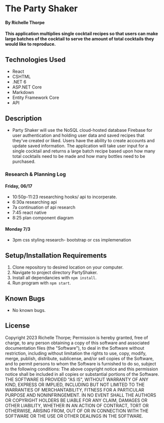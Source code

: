 # The Party Shaker

#### By Richelle Thorpe 

#### This application multiplies single cocktail recipes so that users can make large batches of the cocktail to serve the amount of total cocktails they would like to reproduce. 

## Technologies Used

- React
- CSHTML
- .NET 6
- ASP.NET Core
- Markdown
- Entity Framework Core
- API

## Description
- Party Shaker will use the NoSQL cloud-hosted database Firebase for user authentication and holding user data and saved recipes that they've created or liked. Users have the ability to create accounts and update saved information. The application will take user input for a single cocktail and returns a large batch recipe based upon how many total cocktails need to be made and how many bottles need to be purchased. 

### Research & Planning Log
#### Friday, 06/17
- 10:50p-11:23 researching hooks/ api to incorperate.
- 6:30a researching api 
- 7a continuation of api research
- 7:45 react native
- 8:25 plan component diagram

#### Monday 7/3

- 3pm css styling research- bootstrap or css implemenation

## Setup/Installation Requirements
 
1. Clone repository to desired location on your computer.
2. Navigate to project directory PartyShaker.
3. Install all dependancies with `npm install`.
4. Run program with `npm start`.

## Known Bugs

- No known bugs.

## License

Copyright 2023 Richelle Thorpe; Permission is hereby granted, free of charge, to any person obtaining a copy of this software and associated documentation files (the "Software"), to deal in the Software without restriction, including without limitation the rights to use, copy, modify, merge, publish, distribute, sublicense, and/or sell copies of the Software, and to permit persons to whom the Software is furnished to do so, subject to the following conditions: The above copyright notice and this permission notice shall be included in all copies or substantial portions of the Software. THE SOFTWARE IS PROVIDED "AS IS", WITHOUT WARRANTY OF ANY KIND, EXPRESS OR IMPLIED, INCLUDING BUT NOT LIMITED TO THE WARRANTIES OF MERCHANTABILITY, FITNESS FOR A PARTICULAR PURPOSE AND NONINFRINGEMENT. IN NO EVENT SHALL THE AUTHORS OR COPYRIGHT HOLDERS BE LIABLE FOR ANY CLAIM, DAMAGES OR OTHER LIABILITY, WHETHER IN AN ACTION OF CONTRACT, TORT OR OTHERWISE, ARISING FROM, OUT OF OR IN CONNECTION WITH THE SOFTWARE OR THE USE OR OTHER DEALINGS IN THE SOFTWARE.